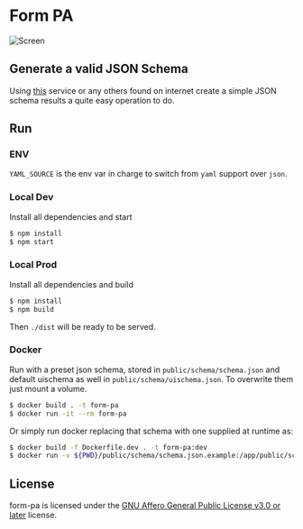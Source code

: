 # Form PA

![Screen](public/images/screen.png "Screen")

## Generate a valid JSON Schema
Using [this](https://jsonschema.net) service or any others found on internet create a simple JSON schema results a quite easy operation to do.

## Run

### ENV
`YAML_SOURCE` is the env var in charge to switch from `yaml` support over `json`.

### Local Dev
Install all dependencies and start
```bash
$ npm install
$ npm start
```

### Local Prod
Install all dependencies and build
```bash
$ npm install
$ npm build
```
Then `./dist` will be ready to be served.


### Docker
Run with a preset json schema, stored in `public/schema/schema.json` and default uischema as well in `public/schema/uischema.json`. To overwrite them just mount a volume.
```bash
$ docker build . -t form-pa
$ docker run -it --rm form-pa
```

Or simply run docker replacing that schema with one supplied at runtime as:
```bash
$ docker build -f Dockerfile.dev . -t form-pa:dev
$ docker run -v ${PWD}/public/schema/schema.json.example:/app/public/schema/schema.json -it --rm -p 3000:3000 -e YAML_SOURCE=true form-pa:dev
```

## License

form-pa is licensed under the [GNU Affero General Public License v3.0 or later](LICENSE)
license.
